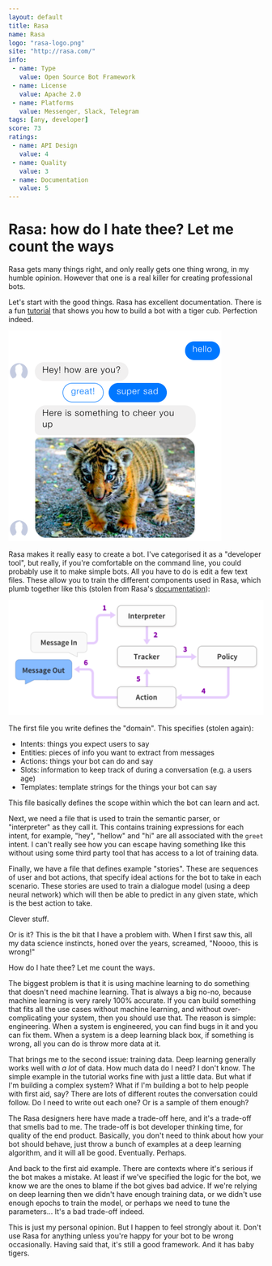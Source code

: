 ```yaml
---
layout: default
title: Rasa
name: Rasa
logo: "rasa-logo.png"
site: "http://rasa.com/"
info:
 - name: Type
   value: Open Source Bot Framework
 - name: License
   value: Apache 2.0
 - name: Platforms
   value: Messenger, Slack, Telegram
tags: [any, developer]
score: 73
ratings:
 - name: API Design
   value: 4
 - name: Quality
   value: 3
 - name: Documentation
   value: 5
---
```


Rasa: how do I hate thee? Let me count the ways
===============================================

Rasa gets many things right, and only really gets one thing wrong, in
my humble opinion. However that one is a real killer for creating
professional bots.

Let's start with the good things. Rasa has excellent
documentation. There is a fun
[tutorial](https://core.rasa.ai/tutorial_basics.html) that shows you
how to build a bot with a tiger cub. Perfection indeed.

<img src="/img/rasa-mood-bot.png" class="img-fluid mx-auto d-block">

Rasa makes it really easy to create a bot. I've categorised it as a
"developer tool", but really, if you're comfortable on the command
line, you could probably use it to make simple bots. All you have to
do is edit a few text files. These allow you to train the different
components used in Rasa, which plumb together like this (stolen from
Rasa's
[documentation](https://core.rasa.ai/plumbing.html#plumbing)):

<img src="/img/rasa-plumbing.png" class="img-fluid">

The first file you write defines the "domain". This specifies (stolen
again):
 - Intents: things you expect users to say
 - Entities: pieces of info you want to extract from messages
 - Actions: things your bot can do and say
 - Slots: information to keep track of during a conversation (e.g. a users age)
 - Templates: template strings for the things your bot can say

This file basically defines the scope within which the bot can learn
and act.

Next, we need a file that is used to train the semantic parser, or
"interpreter" as they call it. This contains training expressions for
each intent, for example, "hey", "hellow" and "hi" are all associated
with the `greet` intent. I can't really see how you can escape having
something like this without using some third party tool that has
access to a lot of training data.

Finally, we have a file that defines example "stories". These are
sequences of user and bot actions, that specify ideal actions for the
bot to take in each scenario. These stories are used to train a
dialogue model (using a deep neural network) which will then be able
to predict in any given state, which is the best action to take.

Clever stuff.

Or is it? This is the bit that I have a problem with. When I first saw
this, all my data science instincts, honed over the years, screamed,
"Noooo, this is wrong!"

How do I hate thee? Let me count the ways.

The biggest problem is that it is using machine learning to do
something that doesn't need machine learning. That is always a big
no-no, because machine learning is very rarely 100% accurate. If you
can build something that fits all the use cases without machine
learning, and without over-complicating your system, then you should
use that. The reason is simple: engineering. When a system is
engineered, you can find bugs in it and you can fix them. When a
system is a deep learning black box, if something is wrong, all you
can do is throw more data at it.

That brings me to the second issue: training data. Deep learning
generally works well with _a lot_ of data. How much data do I need? I
don't know. The simple example in the tutorial works fine with just a
little data. But what if I'm building a complex system? What if I'm
building a bot to help people with first aid, say? There are lots of
different routes the conversation could follow. Do I need to write out
each one? Or is a sample of them enough?

The Rasa designers here have made a trade-off here, and it's a
trade-off that smells bad to me. The trade-off is bot developer
thinking time, for quality of the end product. Basically, you don't
need to think about how your bot should behave, just throw a bunch of
examples at a deep learning algorithm, and it will all be
good. Eventually. Perhaps.

And back to the first aid example. There are contexts where it's
serious if the bot makes a mistake. At least if we've specified the
logic for the bot, we know we are the ones to blame if the bot gives
bad advice. If we're relying on deep learning then we didn't have
enough training data, or we didn't use enough epochs to train the
model, or perhaps we need to tune the parameters... It's a bad
trade-off indeed.

This is just my personal opinion. But I happen to feel strongly about
it. Don't use Rasa for anything unless you're happy for your bot to be
wrong occasionally. Having said that, it's still a good framework. And
it has baby tigers.


